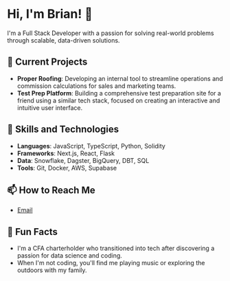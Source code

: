 # Hi, I'm Brian! 👋

I'm a Full Stack Developer with a passion for solving real-world problems through scalable, data-driven solutions. 

## 🔭 Current Projects
- **Proper Roofing**: Developing an internal tool to streamline operations and commission calculations for sales and marketing teams.
- **Test Prep Platform**: Building a comprehensive test preparation site for a friend using a similar tech stack, focused on creating an interactive and intuitive user interface.

## 🚀 Skills and Technologies
- **Languages**: JavaScript, TypeScript, Python, Solidity
- **Frameworks**: Next.js, React, Flask
- **Data**: Snowflake, Dagster, BigQuery, DBT, SQL
- **Tools**: Git, Docker, AWS, Supabase

## 📫 How to Reach Me
- [Email](mailto:brian@outsideranalytics.xyz)

## 🌱 Fun Facts
- I'm a CFA charterholder who transitioned into tech after discovering a passion for data science and coding.
- When I'm not coding, you'll find me playing music or exploring the outdoors with my family.
